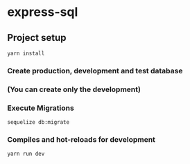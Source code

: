 # express-sql

## Project setup
```
yarn install
```

### Create production, development and test database
### (You can create only the development)

### Execute Migrations
```
sequelize db:migrate
```

### Compiles and hot-reloads for development
```
yarn run dev
```

